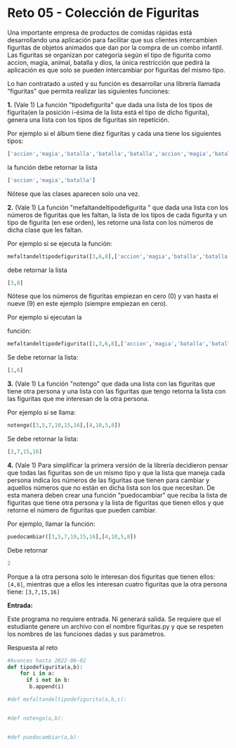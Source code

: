 # Reto 05 - Colección de Figuritas 


Una importante empresa de productos de comidas rápidas está desarrollando una aplicación para facilitar que sus clientes intercambien figuritas de objetos animados que dan por la compra de un combo infantil. Las figuritas se organizan por categoría según el tipo de figurita como accion, magia, animal, batalla y dios, la única restricción que pedirá la aplicación es que solo se pueden intercambiar por figuritas del mismo tipo.

Lo han contratado a usted y su función es desarrollar una librería llamada “figuritas” que permita realizar las siguientes funciones: 

**1.** (Vale 1) La función "tipodefigurita" que dada una lista de los tipos de figurita(en la posición i-ésima de la lista está el tipo de dicho figurita), genera una lista con los tipos de figuritas sin repetición.

Por ejemplo si el álbum tiene diez figuritas y cada una tiene los siguientes tipos:
```python
['accion','magia','batalla','batalla','batalla','accion','magia','batalla','batalla','batalla']
```

la función debe retornar la lista

```python
['accion','magia','batalla']
```

Nótese que las clases aparecen solo una vez. 

**2.** (Vale 1) La función "mefaltandeltipodefigurita " que dada una lista con los números de figuritas que les faltan, la lista de los tipos de cada figurita y un tipo de figurita (en ese orden), les retorne una lista con los números de dicha clase que les faltan.

Por ejemplo si se ejecuta la función:

```python
mefaltandeltipodefigurita([3,6,8],['accion','magia','batalla','batalla','batalla','accion','magia','batalla','batalla','batalla'],'batalla')
```

debe retornar la lista

```python
[3,8]
```

Nótese que los números de figuritas empiezan en cero (0) y van hasta el nueve (9) en este ejemplo (siempre empiezan en cero).

Por ejemplo si ejecutan la

función:

```python
mefaltandeltipodefigurita([1,3,6,8],['accion','magia','batalla','batalla','batalla','accion','magia','batalla','batalla','batalla'],'magia')  
```

Se debe retornar la lista:

```python
[1,6] 
```

**3.** (Vale 1) La función "notengo" que dada una lista con las figuritas que tiene otra persona y una lista con las figuritas que tengo retorna la lista con las figuritas que me interesan de la otra persona.

Por ejemplo si se llama:

```python
notengo([3,5,7,10,15,16],[4,10,5,8])
```
Se debe retornar la lista:

```python
[3,7,15,16] 
```

**4.** (Vale 1) Para simplificar la primera versión de la librería decidieron pensar que todas las figuritas son de un mismo tipo y que la lista que maneja cada persona indica los números de las figuritas que tienen para cambiar y aquellos números que no están en dicha lista son los que necesitan. De esta manera deben crear una función "puedocambiar" que reciba la lista de figuritas que tiene otra persona y la lista de figuritas que tienen ellos y que retorne el número de figuritas que pueden cambiar.

Por ejemplo, llamar la función:

```python
puedocambiar([3,5,7,10,15,16],[4,10,5,8])
```
Debe retornar

```python
2
```

Porque a la otra persona solo le interesan dos figuritas que tienen ellos: ```[4,8]```, mientras que a ellos les interesan cuatro figuritas que la otra persona tiene: ```[3,7,15,16]```

**Entrada:**

Este programa no requiere entrada. Ni generará salida. Se requiere que el estudiante genere un archivo con el nombre figuritas.py y que se respeten los nombres de las funciones dadas y sus parámetros.

Respuesta al reto

```python
#Avances hasta 2022-06-02
def tipodefigurita(a,b):
    for i in a:
      if i not in b:
       b.append(i)

#def mefaltandeltipodefigurita(a,b,c):


#def notengo(a,b):


#def puedocambiar(a,b):

```